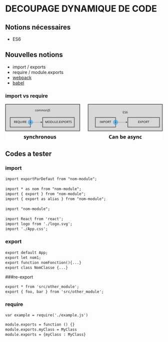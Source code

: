 # DECOUPAGE DYNAMIQUE DE CODE

## Notions nécessaires
- ES6

## Nouvelles notions
- import / exports
- require / module.exports
- [webpack](https://webpack.js.org/)
- [babel](https://babeljs.io/)

### import vs require
![result](images/import_require.jpg)

## Codes a tester

### import
```
import exportParDefaut from "nom-module";

import * as nom from "nom-module";
import { export } from "nom-module";
import { export as alias } from "nom-module";

import "nom-module";

import React from 'react';
import logo from './logo.svg';
import './App.css';
```

### export
```
export default App;
export let nom1;
export function nomFonction(){...}
export class NomClasse {...}
```

###re-export
```
export * from 'src/other_module';
export { foo, bar } from 'src/other_module';
```

### require
```
var example = require('./example.js')

```

```
module.exports = function () {}
module.exports.myClass = MyClass
module.exports = {myClass : MyClass}
```
